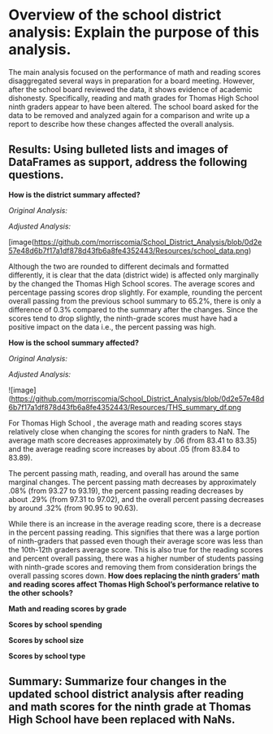 # Overview of the school district analysis: Explain the purpose of this analysis.
  The main analysis focused on the performance of math and reading scores disaggregated several ways in preparation for a board meeting. However, after the school board reviewed the data, it shows evidence of academic dishonesty. Specifically, reading and math grades for Thomas High School ninth graders appear to have been altered. The school board asked for the data to be removed and analyzed again for a comparison and write up a report to describe how these changes affected the overall analysis.
  
## Results: Using bulleted lists and images of DataFrames as support, address the following questions.

**How is the district summary affected?**

*Original Analysis:*

*Adjusted Analysis:*

[image(https://github.com/morriscomia/School_District_Analysis/blob/0d2e57e48d6b7f17a1df878d43fb6a8fe4352443/Resources/school_data.png)

Although the two are rounded to different decimals and formatted differently, it is clear that the data (district wide) is affected only marginally by the changed the Thomas High School scores. The average scores and percentage passing scores drop slightly. For example, rounding the percent overall passing from the previous school summary to 65.2%, there is only a difference of 0.3% compared to the summary after the changes. Since the scores tend to drop slightly, the ninth-grade scores must have had a positive impact on the data i.e., the percent passing was high.


**How is the school summary affected?**

*Original Analysis:*

*Adjusted Analysis:*

![image](https://github.com/morriscomia/School_District_Analysis/blob/0d2e57e48d6b7f17a1df878d43fb6a8fe4352443/Resources/THS_summary_df.png

For Thomas High School , the average math and reading scores stays relatively close when changing the scores for ninth graders to NaN. The average math score decreases approximately by .06 (from 83.41 to 83.35) and the average reading score increases by about .05 (from 83.84 to 83.89).

The percent passing math, reading, and overall has around the same marginal changes. The percent passing math decreases by approximately .08% (from 93.27 to 93.19), the percent passing reading decreases by about .29% (from 97.31 to 97.02), and the overall percent passing decreases by around .32% (from 90.95 to 90.63).

While there is an increase in the average reading score, there is a decrease in the percent passing reading. This signifies that there was a large portion of ninth-graders that passed even though their average score was less than the 10th-12th graders average score. This is also true for the reading scores and percent overall passing, there was a higher number of students passing with ninth-grade scores and removing them from consideration brings the overall passing scores down.
**How does replacing the ninth graders’ math and reading scores affect Thomas High School’s performance relative to the other schools?**

**Math and reading scores by grade**

**Scores by school spending**

**Scores by school size**

**Scores by school type**

## Summary: Summarize four changes in the updated school district analysis after reading and math scores for the ninth grade at Thomas High School have been replaced with NaNs.
